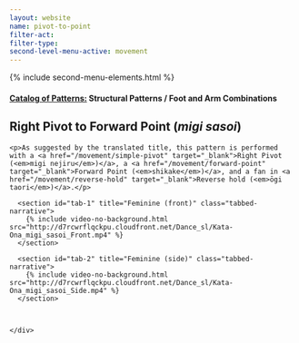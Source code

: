 ```yaml
---
layout: website
name: pivot-to-point
filter-act:
filter-type:
second-level-menu-active: movement
---
```

{% include second-menu-elements.html %}

<main class="page-content">
  <div class="text-container">
    <h4><a href="/movement/">Catalog of Patterns:</a> Structural Patterns / Foot and Arm Combinations</h4>
    <h2>Right Pivot to Forward Point (<em>migi sasoi</em>)</h2>

    <p>As suggested by the translated title, this pattern is performed with a <a href="/movement/simple-pivot" target="_blank">Right Pivot (<em>migi nejiru</em>)</a>, a <a href="/movement/forward-point" target="_blank">Forward Point (<em>shikake</em>)</a>, and a fan in <a href="/movement/reverse-hold" target="_blank">Reverse hold (<em>ōgi taori</em>)</a>.</p>


  </div>


<div class="tabs-container">
  <div class="tabs-container__links">
    <div class="wrapper">
      <div id="tabs"></div>
    </div>
  </div>
  <div class="tabs-container__content">
    <div class="wrapper">

      <section id="tab-1" title="Feminine (front)" class="tabbed-narrative">
        {% include video-no-background.html src="http://d7rcwrflqckpu.cloudfront.net/Dance_sl/Kata-Ona_migi_sasoi_Front.mp4" %}
      </section>

      <section id="tab-2" title="Feminine (side)" class="tabbed-narrative">
        {% include video-no-background.html src="http://d7rcwrflqckpu.cloudfront.net/Dance_sl/Kata-Ona_migi_sasoi_Side.mp4" %}
      </section>



    </div>
  </div>
</div>
</main>
